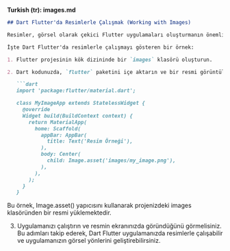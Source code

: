 
**Turkish (tr): images.md**

```markdown
## Dart Flutter'da Resimlerle Çalışmak (Working with Images)

Resimler, görsel olarak çekici Flutter uygulamaları oluşturmanın önemli bir parçasıdır. Dart Flutter, resimlerle çalışmanızı sağlayan ve onları uygulamanızda görüntülemenizi sağlayan çeşitli yöntemler sunar.

İşte Dart Flutter'da resimlerle çalışmayı gösteren bir örnek:

1. Flutter projesinin kök dizininde bir `images` klasörü oluşturun.

2. Dart kodunuzda, `flutter` paketini içe aktarın ve bir resmi görüntülemek için `Image` widget'ını kullanın:

   ```dart
   import 'package:flutter/material.dart';

   class MyImageApp extends StatelessWidget {
     @override
     Widget build(BuildContext context) {
       return MaterialApp(
         home: Scaffold(
           appBar: AppBar(
             title: Text('Resim Örneği'),
           ),
           body: Center(
             child: Image.asset('images/my_image.png'),
           ),
         ),
       );
     }
   }
   ```
Bu örnek, Image.asset() yapıcısını kullanarak projenizdeki images klasöründen bir resmi yüklemektedir.

3. Uygulamanızı çalıştırın ve resmin ekranınızda göründüğünü görmelisiniz.
Bu adımları takip ederek, Dart Flutter uygulamanızda resimlerle çalışabilir ve uygulamanızın görsel yönlerini geliştirebilirsiniz.


